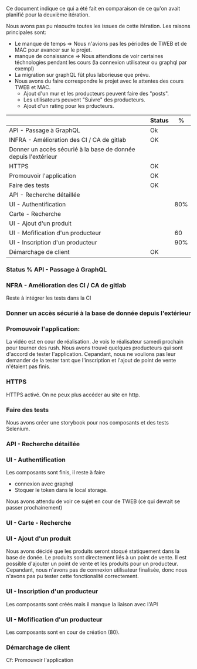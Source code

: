 Ce document indique ce qui a été fait en comparaison de ce qu'on avait planifié pour la deuxième itération.

Nous avons pas pu résoudre toutes les issues de cette itération. Les raisons principales sont:

- Le manque de temps => Nous n'avions pas les périodes de TWEB et de MAC pour avancer sur le projet.
- manque de conaissance => Nous attendions de voir certaines téchnologies pendant les cours (la connexion utilisateur ou graphql par exempl)
- La migration sur graphQL fût plus laborieuse que prévu.
- Nous avons du faire correspondre le projet avec le attentes des cours TWEB et MAC.
  - Ajout d'un mur et les producteurs peuvent faire des "posts".
  - Les utilisateurs peuvent "Suivre" des producteurs.
  - Ajout d'un rating pour les prducteurs.

|                                                              | Status | %    |
| ------------------------------------------------------------ | ------ | ---- |
| API - Passage à GraphQL                                      | Ok     |      |
| INFRA - Amélioration des CI / CA de gitlab                   | OK     |      |
| Donner un accès sécurié à la base de donnée depuis l'extérieur |        |      |
| HTTPS                                                        | OK     |      |
| Promouvoir l'application                                     | OK     |      |
| Faire des tests                                              | OK     |      |
| API - Recherche détaillée                                    |        |      |
| UI - Authentification                                        |        | 80%  |
| Carte - Recherche                                            |        |      |
| UI - Ajout d'un produit                                      |        |      |
| UI - Mofification d'un producteur                            |        | 60   |
| UI - Inscription d'un producteur                             |        | 90%  |
| Démarchage de client                                         | OK     |      |

### Status  %  API - Passage à GraphQL

### NFRA - Amélioration des CI / CA de gitlab

Reste à intégrer les tests dans la CI

### Donner un accès sécurié à la base de donnée depuis l'extérieur

### Promouvoir l'application:

La vidéo est en cour de réalisation. Je vois le réalisateur samedi prochain pour tourner des rush.
Nous avons trouvé quelques producteurs qui sont d'accord de tester l'application. Cepandant, nous ne voulions pas leur demander de la tester tant que l'inscription et l'ajout de point de vente n'étaient pas finis.

### HTTPS

HTTPS activé. On ne peux plus accéder au site en http.

### Faire des tests 

Nous avons créer une storybook pour nos composants et des tests Selenium.

### API - Recherche détaillée

### UI - Authentification

Les composants sont finis, il reste à faire

- connexion avec graphql
- Stoquer le token dans le local storage.

Nous avons attendu de voir ce sujet en cour de TWEB (ce qui devrait se passer prochainement)

### UI - Carte - Recherche



### UI - Ajout d'un produit

Nous avons décidé que les produits seront stoqué statiquement dans la base de donée. Le produits sont directement liés à un point de vente.
Il est possible d'ajouter un point de vente et les produits pour un producteur. Cepandant, nous n'avons pas de connexion utilisateur finalisée, donc nous n'avons pas pu tester cette fonctionalité correctement.

### UI - Inscription d'un producteur

Les composants sont créés mais il manque la liaison avec l'API

### UI - Mofification d'un producteur

Les composants sont en cour de création (80).

### Démarchage de client

Cf: Promouvoir l'application



